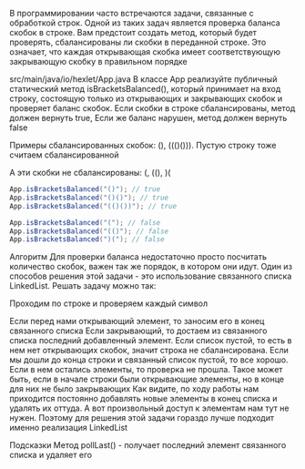 В программировании часто встречаются задачи, связанные с обработкой строк. Одной из таких задач является проверка баланса скобок в строке. Вам предстоит создать метод, который будет проверять, сбалансированы ли скобки в переданной строке. Это означает, что каждая открывающая скобка имеет соответствующую закрывающую скобку в правильном порядке

src/main/java/io/hexlet/App.java
В классе App реализуйте публичный статический метод isBracketsBalanced(), который принимает на вход строку, состоящую только из открывающих и закрывающих скобок и проверяет баланс скобок. Если скобки в строке сбалансированы, метод должен вернуть true, Если же баланс нарушен, метод должен вернуть false

Примеры сбалансированных скобок: (), ((()())). Пустую строку тоже считаем сбалансированной

А эти скобки не сбалансированы: (, ((), )(

```java
App.isBracketsBalanced("()"); // true
App.isBracketsBalanced("()()"); // true
App.isBracketsBalanced("(()())"); // true

App.isBracketsBalanced("("); // false
App.isBracketsBalanced("(()"); // false
App.isBracketsBalanced(")("); // false
```

Алгоритм
Для проверки баланса недостаточно просто посчитать количество скобок, важен так же порядок, в котором они идут. Один из способов решения этой задачи - это использование связанного списка LinkedList. Решать задачу можно так:

Проходим по строке и проверяем каждый символ

Если перед нами открывающий элемент, то заносим его в конец связанного списка
Если закрывающий, то достаем из связанного списка последний добавленный элемент. Если список пустой, то есть в нем нет открывающих скобок, значит строка не сбалансирована.
Если мы дошли до конца строки и связанный список пустой, то все хорошо. Если в нем остались элементы, то проверка не прошла. Такое может быть, если в начале строки были открывающие элементы, но в конце для них не было закрывающих
Как видите, по ходу работы нам приходится постоянно добавлять новые элементы в конец списка и удалять их оттуда. А вот произвольный доступ к элементам нам тут не нужен. Поэтому для решения этой задачи гораздо лучше подходит именно реализация LinkedList

Подсказки
Метод pollLast() - получает последний элемент связанного списка и удаляет его